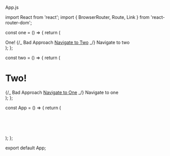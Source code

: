 App.js

import React from 'react';
import { BrowserRouter, Route, Link } from 'react-router-dom';

const one = () => {
return (
<div>
One!
{/_ Bad Approach
<a href="/two">Navigate to Two</a> _/}
<Link to="/two"> Navigate to two</Link>
</div>
);
};

const two = () => {
return (
<div>
<h1>Two!</h1>
{/_ Bad Approach
<a href="/">Navigate to One</a> _/}
<Link to="/">Navigate to one</Link>
</div>
);
};

const App = () => {
return (
<h1>
<BrowserRouter>
<h1>
<Route path="/" exact component={one} />
<Route path="/two" component={two} />
</h1>
</BrowserRouter>
</h1>
);
};

export default App;
